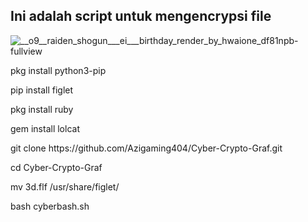 ## Ini adalah script untuk mengencrypsi file

![__o9__raiden_shogun___ei___birthday_render_by_hwaione_df81npb-fullview](https://github.com/Azigaming404/Cyber-Crypto-Graf/assets/120331083/0a1c9c8a-187a-41c7-a351-fbc4d076e9f4)


<p> pkg install python3-pip </p>
<p> pip install figlet </p>
<p> pkg install ruby </p>
<p> gem install lolcat </p>

<p> git clone https://github.com/Azigaming404/Cyber-Crypto-Graf.git </p>
<p> cd Cyber-Crypto-Graf </p>
<p> mv 3d.flf /usr/share/figlet/ </p>
<p> bash cyberbash.sh </p>
